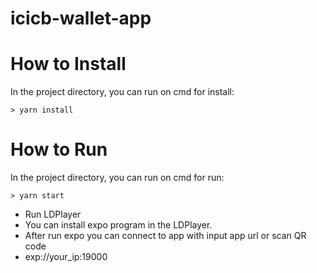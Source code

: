 # icicb-wallet-app
# How to Install
In the project directory, you can run on cmd for install:
```
> yarn install
```
# How to Run
In the project directory, you can run on cmd for run:
```
> yarn start
```
- Run LDPlayer
- You can install expo program in the LDPlayer.
- After run expo you can connect to app with input app url or scan QR code
- exp://your_ip:19000
